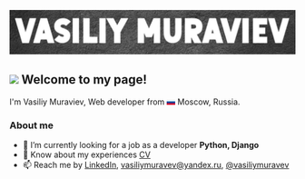 [![Header](https://github.com/vasiliy-muravev/vasiliy-muravev/blob/main/assets/github_header3.jpg)](https://vasiliymuravev.ru/)

## <img src="https://emojis.slackmojis.com/emojis/images/1531849430/4246/blob-sunglasses.gif?1531849430" width="30"/> Welcome to my page!
I'm Vasiliy Muraviev, Web developer from ![tricolour](https://github.com/vasiliy-muravev/vasiliy-muravev/blob/main/assets/tricolour.jpg) Moscow, Russia.

### About me
- 🌱 I’m currently looking for a job as a developer **Python, Django**
- 📄 Know about my experiences [CV](https://hh.ru/resume/63577db6ff0b7f33680039ed1f495570556136)
- 📫 Reach me by [LinkedIn](www.linkedin.com/in/vasiliymuravev), [vasiliymuravev@yandex.ru](vasiliymuravev@yandex.ru), [@vasiliymuravev](https://t.me/vasiliymuravev)

